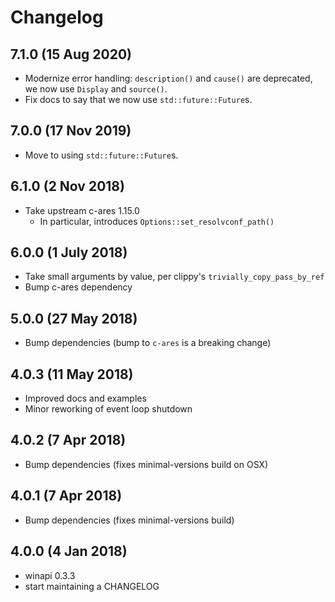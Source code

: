 # Changelog

## 7.1.0 (15 Aug 2020)

- Modernize error handling: `description()` and `cause()` are deprecated, we now
  use `Display` and `source()`.
- Fix docs to say that we now use `std::future::Future`s.

## 7.0.0 (17 Nov 2019)

- Move to using `std::future::Future`s.

## 6.1.0 (2 Nov 2018)

- Take upstream c-ares 1.15.0
  - In particular, introduces `Options::set_resolvconf_path()`

## 6.0.0 (1 July 2018)

- Take small arguments by value, per clippy's `trivially_copy_pass_by_ref`
- Bump c-ares dependency

## 5.0.0 (27 May 2018)

- Bump dependencies (bump to `c-ares` is a breaking change)

## 4.0.3 (11 May 2018)

- Improved docs and examples
- Minor reworking of event loop shutdown

## 4.0.2 (7 Apr 2018)

- Bump dependencies (fixes minimal-versions build on OSX)

## 4.0.1 (7 Apr 2018)

- Bump dependencies (fixes minimal-versions build)

## 4.0.0 (4 Jan 2018)

- winapi 0.3.3
- start maintaining a CHANGELOG
